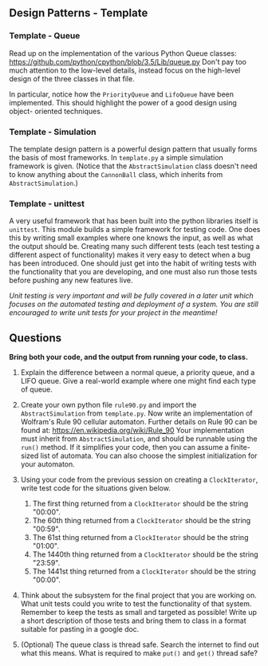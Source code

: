 ## Design Patterns - Template

### Template - Queue
Read up on the implementation of the various Python Queue classes:
https://github.com/python/cpython/blob/3.5/Lib/queue.py
Don't pay too much attention to the low-level details, instead focus on the
high-level design of the three classes in that file.

In particular, notice how the `PriorityQueue` and `LifoQueue` have been
implemented.  This should highlight the power of a good design using object-
oriented techniques.

### Template - Simulation

The template design pattern is a powerful design pattern that usually forms the
basis of most frameworks.  In `template.py` a simple simulation framework is
given.  (Notice that the `AbstractSimulation` class doesn't need to know
anything about the `CannonBall` class, which inherits from
`AbstractSimulation`.)

### Template - unittest
A very useful framework that has been built into the python libraries itself
is `unittest`.  This module builds a simple framework for testing code.
One does this by writing small examples where one knows the input, as well as
what the output should be.  Creating many such different tests (each test
testing a different aspect of functionality) makes it very easy to detect
when a bug has been introduced.  One should just get into the habit of writing
tests with the functionality that you are developing, and one must also run
those tests before pushing any new features live.

*Unit testing is very important and will be fully covered in a later unit which
focuses on the automated testing and deployment of a system. You are still
encouraged to write unit tests for your project in the meantime!*

## Questions
**Bring both your code, and the output from running your code, to class.**

1. Explain the difference between a normal queue, a priority queue, and a LIFO
queue.  Give a real-world example where one might find each type of queue.

2. Create your own python file `rule90.py` and import the `AbstractSimulation`
from `template.py`.  Now write an implementation of Wolfram's Rule 90 cellular
automaton.  Further details on Rule 90 can be found at:
https://en.wikipedia.org/wiki/Rule_90
Your implementation must inherit from `AbstractSimulation`, and should be
runnable using the `run()` method. If it simplifies your code, then you can
assume a finite-sized list of automata.  You can also choose the simplest
initialization for your automaton.

3. Using your code from the previous session on creating a `ClockIterator`,
write test code for the situations given below.
    1. The first thing returned from a `ClockIterator` should be the string  "00:00".
    2. The 60th thing returned  from a `ClockIterator` should be the string "00:59".
    3. The 61st thing returned  from a `ClockIterator` should be the string "01:00".
    4. The 1440th thing returned  from a `ClockIterator` should be the string "23:59".
    5. The 1441st thing returned  from a `ClockIterator` should be the string "00:00".

4. Think about the subsystem for the final project that you are working on.  
What unit tests could you write to test the functionality of that system.  
Remember to keep the tests as small and targeted as possible!  Write up a short
description of those tests and bring them to class in a format suitable for
pasting in a google doc.

5. (Optional) The queue class is thread safe.  Search the internet to find out
what this means.  What is required to make `put()` and `get()` thread safe?
